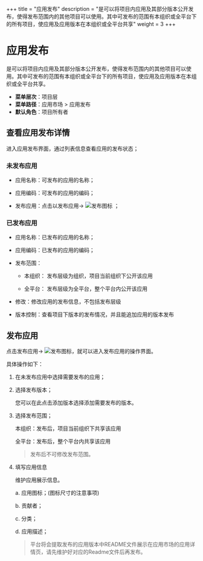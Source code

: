 +++
title = "应用发布"
description = "是可以将项目内应用及其部分版本公开发布，使得发布范围内的其他项目可以使用。其中可发布的范围有本组织或全平台下的所有项目，使应用及应用版本在本组织或全平台共享"
weight = 3
+++

# 应用发布

是可以将项目内应用及其部分版本公开发布，使得发布范围内的其他项目可以使用。其中可发布的范围有本组织或全平台下的所有项目，使应用及应用版本在本组织或全平台共享。
 
  - **菜单层次**：项目层
  - **菜单路径**：应用市场 > 应用发布
  - **默认角色**：项目所有者

<h2 id="1">查看应用发布详情</h2>

进入应用发布界面，通过列表信息查看应用的发布状态；

<h3 id="2"> 未发布应用 </h3>
  
 - 应用名称：可发布的应用的名称；

 - 应用编码：可发布的应用的编码；

 - 发布应用：点击以发布应用→ ![发布图标](/docs/user-guide/development-pipeline/image/release_icon.png) ；

<h3 id="3"> 已发布应用 </h3>
  
 - 应用名称：已发布的应用的名称；

 - 应用编码：已发布的应用的编码；

 - 发布范围：
 
    - 本组织： 发布层级为组织，项目当前组织下公开该应用
    
    - 全平台： 发布层级为全平台，整个平台内公开该应用
    
 - 修改：修改应用的发布信息，不包括发布层级
 
 - 版本控制：查看项目下版本的发布情况，并且能追加应用的版本发布

 <h2 id="2">发布应用</h2>  
  
点击发布应用→ ![发布图标](/docs/user-guide/development-pipeline/image/release_icon.png)，就可以进入发布应用的操作界面。

具体操作如下：

 1. 在未发布应用中选择需要发布的应用；
 
 2. 选择发布版本；
     
     您可以在此点击添加版本选择添加需要发布的版本。
 
 3. 选择发布范围；

     本组织：发布后，项目当前组织下共享该应用

     全平台：发布后，整个平台内共享该应用
	
     <blockquote class="warning">
         发布后不可修改发布范围。
      </blockquote>

 4. 填写应用信息

    维护应用展示信息。
  
    a. 应用图标；(图标尺寸的注意事项)

    b. 贡献者；
    
    c. 分类；
  
    d. 应用描述；
 
     <blockquote class="note">
        平台将会提取发布的应用版本中README文件展示在应用市场的应用详情页，请先维护好对应的Readme文件后再发布。
      </blockquote>
